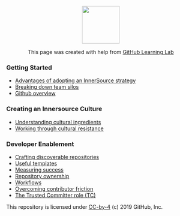 <p align="center"><img width="100" src="https://lab.github.com/public/images/avatar.png"></p>

<p align="center">This page was created with help from <a href="https://lab.github.com/">GitHub Learning Lab</a></p>

### Getting Started
- [Advantages of adopting an InnerSource strategy](adopting-innersource-strategy/)
- [Breaking down team silos](breaking-down-silos/)
- [Github overview](github-overview/)

### Creating an Innersource Culture
- [Understanding cultural ingredients](cultural-ingredients/)
- [Working through cultural resistance](cultural-resistance/)


### Developer Enablement

- [Crafting discoverable repositories](discoverable/)
- [Useful templates](templates/)
- [Measuring success](metrics/)
- [Repository ownership](repo-ownership/)
- [Workflows](workflows/)
- [Overcoming contributor friction](contributor-friction/)
- [The Trusted Committer role (TC)](tc-role/)

This repository is licensed under [CC-by-4](../LICENSE) (c) 2019 GitHub, Inc.

